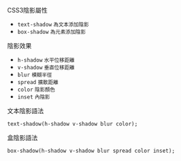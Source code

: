 CSS3陰影屬性
- `text-shadow` <small>為文本添加陰影</small>
- `box-shadow` <small>為元素添加陰影</small>

陰影效果
- `h-shadow` <small>水平位移距離</small>
- `v-shadow` <small>垂直位移距離</small>
- `blur` <small>模糊半徑</small>
- `spread` <small>擴散距離</small>
- `color` <small>陰影顏色</small>
- `inset` <small>內陰影</small>

文本陰影語法
```
text-shadow(h-shadow v-shadow blur color);
```

盒陰影語法
```
box-shadow(h-shadow v-shadow blur spread color inset);
```